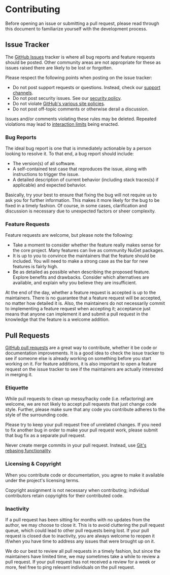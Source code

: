 # Contributing

Before opening an issue or submitting a pull request, please read through this
document to familiarize yourself with the development process.

## Issue Tracker

The [GitHub Issues](https://docs.github.com/en/issues) tracker is where all bug
reports and feature requests should be posted. Other community areas are not
appropriate for these as issues raised there are likely to be lost or forgotten.

Please respect the following points when posting on the issue tracker:

* Do not post support requests or questions. Instead, check our
  [support channels](SUPPORT.md).
* Do not post security issues. See our [security policy](SECURITY.md).
* Do not violate
  [GitHub's various site policies](https://docs.github.com/en/github/site-policy).
* Do not post off-topic comments or otherwise derail a discussion.

Issues and/or comments violating these rules may be deleted. Repeated violations
may lead to
[interaction limits](https://docs.github.com/en/communities/moderating-comments-and-conversations/limiting-interactions-in-your-repository)
being enacted.

### Bug Reports

The ideal bug report is one that is immediately actionable by a person looking
to resolve it. To that end, a bug report should include:

* The version(s) of all software.
* A self-contained test case that reproduces the issue, along with instructions
  to trigger the issue.
* A detailed description of current behavior (including stack traces(s) if
  applicable) and expected behavior.

Basically, try your best to ensure that fixing the bug will not require us to
ask you for further information. This makes it more likely for the bug to be
fixed in a timely fashion. Of course, in some cases, clarification and
discussion is necessary due to unexpected factors or sheer complexity.

### Feature Requests

Feature requests are welcome, but please note the following:

* Take a moment to consider whether the feature really makes sense for the core
  project. Many features can live as community NuGet packages.
* It is up to you to convince the maintainers that the feature should be
  included. You will need to make a strong case as the bar for new features is
  fairly high.
* Be as detailed as possible when describing the proposed feature. Explore
  benefits and drawbacks. Consider which alternatives are available, and explain
  why you believe they are insufficient.

At the end of the day, whether a feature request is accepted is up to the
maintainers. There is no guarantee that a feature request will be accepted, no
matter how detailed it is. Also, the maintainers do not necessarily commit to
implementing a feature request when accepting it; acceptance just means that
anyone can implement it and submit a pull request in the knowledge that the
feature is a welcome addition.

## Pull Requests

[GitHub pull requests](https://docs.github.com/en/pull-requests) are a great way
to contribute, whether it be code or documentation improvements. It is a good
idea to check the issue tracker to see if someone else is already working on
something before you start working on it. For feature additions, it is also
important to open a feature request on the issue tracker to see if the
maintainers are actually interested in merging it.

### Etiquette

While pull requests to clean up messy/hacky code (i.e. refactoring) are welcome,
we are not likely to accept pull requests that just change code style. Further,
please make sure that any code you contribute adheres to the style of the
surrounding code.

Please try to keep your pull request free of unrelated changes. If you need to
fix another bug in order to make your pull request work, please submit that bug
fix as a separate pull request.

Never create merge commits in your pull request. Instead, use
[Git's rebasing functionality](https://docs.github.com/en/get-started/using-git/about-git-rebase).

### Licensing & Copyright

When you contribute code or documentation, you agree to make it available under
the project's licensing terms.

Copyright assignment is not necessary when contributing; individual contributors
retain copyrights for their contributed code.

### Inactivity

If a pull request has been sitting for months with no updates from the author,
we may choose to close it. This is to avoid cluttering the pull request queue,
which could lead to other pull requests being lost. If your pull request is
closed due to inactivity, you are always welcome to reopen it if/when you have
time to address any issues that were brought up on it.

We do our best to review all pull requests in a timely fashion, but since the
maintainers have limited time, we may sometimes take a while to review a pull
request. If your pull request has not received a review for a week or more, feel
free to ping relevant individuals on the pull request.

